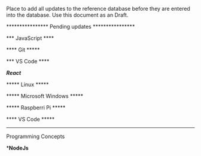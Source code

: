 Place to add all updates to the reference database before they are entered into the database. Use this document as an Draft. 

**************** Pending updates ****************

*** JavaScript ****


**** Git *****

*** VS Code ****


***React***

***** Linux *****


***** Microsoft Windows *****


***** Raspberri Pi ***** 

****  VS Code *****

*******************
Programming Concepts


*****NodeJs****
